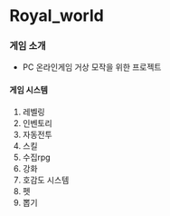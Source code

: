 # Royal_world
### 게임 소개
- PC 온라인게임 거상 모작을 위한 프로젝트
#### 게임 시스템
1. 레벨링
2. 인벤토리
3. 자동전투
4. 스킬
5. 수집rpg
6. 강화
7. 호감도 시스템
8. 펫
9. 뽑기
